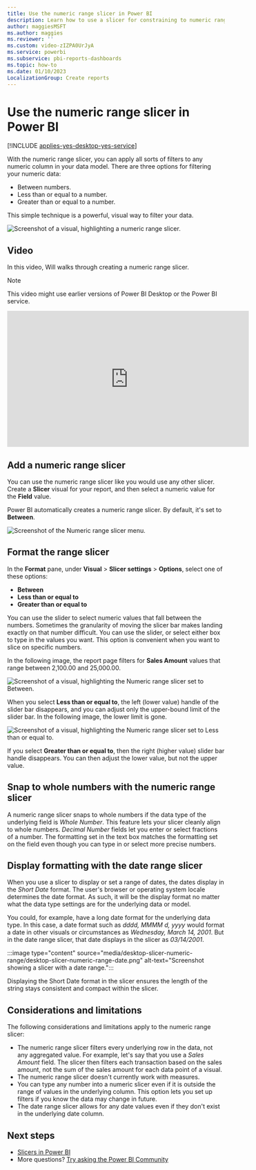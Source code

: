 ```yaml
---
title: Use the numeric range slicer in Power BI
description: Learn how to use a slicer for constraining to numeric ranges in Power BI Desktop and the Power BI service.
author: maggiesMSFT
ms.author: maggies
ms.reviewer: ''
ms.custom: video-zIZPA0UrJyA
ms.service: powerbi
ms.subservice: pbi-reports-dashboards
ms.topic: how-to
ms.date: 01/10/2023
LocalizationGroup: Create reports
---
```

# Use the numeric range slicer in Power BI

[!INCLUDE [applies-yes-desktop-yes-service](../includes/applies-yes-desktop-yes-service.md)]

With the numeric range slicer, you can apply all sorts of filters to any numeric column in your data model. There are three options for filtering your numeric data: 

- Between numbers. 
- Less than or equal to a number.
- Greater than or equal to a number. 

This simple technique is a powerful, visual way to filter your data.

![Screenshot of a visual, highlighting a numeric range slicer.](media/desktop-slicer-numeric-range/desktop-slicer-numeric-range.png)

## Video

In this video, Will walks through creating a numeric range slicer.

> [!NOTE]  
> This video might use earlier versions of Power BI Desktop or the Power BI service.

<iframe width="560" height="315" src="https://www.youtube.com/embed/zIZPA0UrJyA" frameborder="0" allowfullscreen></iframe>

## Add a numeric range slicer

You can use the numeric range slicer like you would use any other slicer. Create a **Slicer** visual for your report, and then select a numeric value for the **Field** value. 

Power BI automatically creates a numeric range slicer. By default, it's set to **Between**.

![Screenshot of the Numeric range slicer menu.](media/desktop-slicer-numeric-range/desktop-slicer-numeric-range-between.png)

## Format the range slicer

In the **Format** pane, under **Visual** > **Slicer settings** > **Options**, select one of these options:

* **Between**
* **Less than or equal to**
* **Greater than or equal to**

You can use the slider to select numeric values that fall between the numbers. Sometimes the granularity of moving the slicer bar makes landing exactly on that number difficult. You can use the slider, or select either box to type in the values you want. This option is convenient when you want to slice on specific numbers.

In the following image, the report page filters for **Sales Amount** values that range between 2,100.00 and 25,000.00.

![Screenshot of a visual, highlighting the Numeric range slicer set to Between.](media/desktop-slicer-numeric-range/desktop-slicer-numeric-range-between-specific-numbers.png)

When you select **Less than or equal to**, the left (lower value) handle of the slider bar disappears, and you can adjust only the upper-bound limit of the slider bar. In the following image, the lower limit is gone.

![Screenshot of a visual, highlighting the Numeric range slicer set to Less than or equal to.](media/desktop-slicer-numeric-range/desktop-slicer-numeric-range-less-than.png)

If you select **Greater than or equal to**, then the right (higher value) slider bar handle disappears. You can then adjust the lower value, but not the upper value.

## Snap to whole numbers with the numeric range slicer

A numeric range slicer snaps to whole numbers if the data type of the underlying field is *Whole Number*. This feature lets your slicer cleanly align to whole numbers. *Decimal Number* fields let you enter or select fractions of a number. The formatting set in the text box matches the formatting set on the field even though you can type in or select more precise numbers.

## Display formatting with the date range slicer

When you use a slicer to display or set a range of dates, the dates display in the *Short Date* format. The user's browser or operating system locale determines the date format. As such, it will be the display format no matter what the data type settings are for the underlying data or model.

You could, for example, have a long date format for the underlying data type. In this case, a date format such as *dddd, MMMM d, yyyy* would format a date in other visuals or circumstances as *Wednesday, March 14, 2001*. But in the date range slicer, that date displays in the slicer as *03/14/2001*.

:::image type="content" source="media/desktop-slicer-numeric-range/desktop-slicer-numeric-range-date.png" alt-text="Screenshot showing a slicer with a date range.":::

Displaying the Short Date format in the slicer ensures the length of the string stays consistent and compact within the slicer.

## Considerations and limitations

The following considerations and limitations apply to the numeric range slicer:

* The numeric range slicer filters every underlying row in the data, not any aggregated value. For example, let's say that you use a *Sales Amount* field. The slicer then filters each transaction based on the sales amount, not the sum of the sales amount for each data point of a visual.
* The numeric range slicer doesn't currently work with measures.
* You can type any number into a numeric slicer even if it is outside the range of values in the underlying column. This option lets you set up filters if you know the data may change in future.
* The date range slicer allows for any date values even if they don't exist in the underlying date column.

## Next steps

- [Slicers in Power BI](../visuals/power-bi-visualization-slicers.md)
- More questions? [Try asking the Power BI Community](https://community.powerbi.com/)
